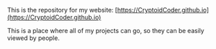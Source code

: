 ﻿This is the repository for my website:
[https://CryptoidCoder.github.io](https://CryptoidCoder.github.io)

This is a place where all of my projects can go, so they can be easily viewed by people.
